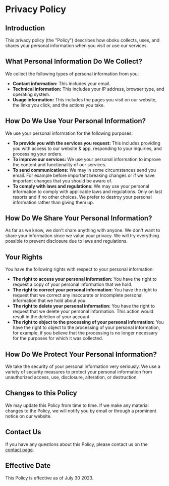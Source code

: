 # Privacy Policy

## Introduction

This privacy policy (the "Policy") describes how oboku collects, uses, and shares your personal information when you visit or use our services.

## What Personal Information Do We Collect?

We collect the following types of personal information from you:

- **Contact information:** This includes your email.
- **Technical information:** This includes your IP address, browser type, and operating system.
- **Usage information:** This includes the pages you visit on our website, the links you click, and the actions you take.

## How Do We Use Your Personal Information?

We use your personal information for the following purposes:

- **To provide you with the services you request:** This includes providing you with access to our website & app, responding to your inquiries, and processing your orders.
- **To improve our services:** We use your personal information to improve the content and functionality of our services.
- **To send communications:** We may in some circumstances send you email. For example before important breaking changes or if we have important changes that you should be aware of.
- **To comply with laws and regulations:** We may use your personal information to comply with applicable laws and regulations. Only on last resorts and if no other choices. We prefer to destroy your personal information rather than giving them up.

## How Do We Share Your Personal Information?

As far as we know, we don't share anything with anyone. We don't want to share your information since we value your privacy.
We will try everything possible to prevent disclosure due to laws and regulations.

## Your Rights

You have the following rights with respect to your personal information:

- **The right to access your personal information:** You have the right to request a copy of your personal information that we hold.
- **The right to correct your personal information:** You have the right to request that we correct any inaccurate or incomplete personal information that we hold about you.
- **The right to delete your personal information:** You have the right to request that we delete your personal information. This action would result in the deletion of your account.
- **The right to object to the processing of your personal information:** You have the right to object to the processing of your personal information, for example, if you believe that the processing is no longer necessary for the purposes for which it was collected.

## How Do We Protect Your Personal Information?

We take the security of your personal information very seriously. We use a variety of security measures to protect your personal information from unauthorized access, use, disclosure, alteration, or destruction.

## Changes to this Policy

We may update this Policy from time to time. If we make any material changes to the Policy, we will notify you by email or through a prominent notice on our website.

## Contact Us

If you have any questions about this Policy, please contact us on the [contact page](/contact).

## Effective Date

This Policy is effective as of July 30 2023.
